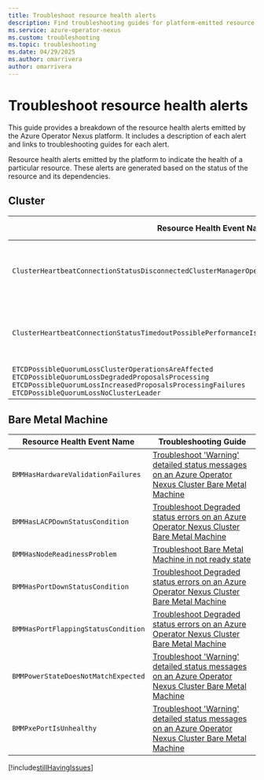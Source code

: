```yaml
---
title: Troubleshoot resource health alerts
description: Find troubleshooting guides for platform-emitted resource health alerts.
ms.service: azure-operator-nexus
ms.custom: troubleshooting
ms.topic: troubleshooting
ms.date: 04/29/2025
ms.author: omarrivera
author: omarrivera
---
```


# Troubleshoot resource health alerts

This guide provides a breakdown of the resource health alerts emitted by the Azure Operator Nexus platform.
It includes a description of each alert and links to troubleshooting guides for each alert.

Resource health alerts emitted by the platform to indicate the health of a particular resource.
These alerts are generated based on the status of the resource and its dependencies.

## Cluster

| Resource Health Event Name                                                                                     | Troubleshooting Guide                                                                                     |
|---------------------------------------------------------------------------------------------------------------|-----------------------------------------------------------------------------------------------------------|
| `ClusterHeartbeatConnectionStatusDisconnectedClusterManagerOperationsAreAffectedPossibleNetworkIssues`        | [Troubleshoot Cluster heartbeat connection status shows disconnected](./troubleshoot-cluster-heartbeat-connection-status-disconnected.md) |
| `ClusterHeartbeatConnectionStatusTimedoutPossiblePerformanceIssues`                                           | [Troubleshoot Cluster heartbeat connection status shows disconnected](./troubleshoot-cluster-heartbeat-connection-status-disconnected.md) |
| `ETCDPossibleQuorumLossClusterOperationsAreAffected`<br>`ETCDPossibleQuorumLossDegradedProposalsProcessing`<br>`ETCDPossibleQuorumLossIncreasedProposalsProcessingFailures`<br>`ETCDPossibleQuorumLossNoClusterLeader` | [Troubleshoot Cluster Manager Not Reachable](./troubleshoot-cluster-manager-not-reachable.md)             |

## Bare Metal Machine

| Resource Health Event Name         | Troubleshooting Guide                                                                                                                                                                                   |
|------------------------------------|---------------------------------------------------------------------------------------------------------------------------------------------------------------------------------------------------------|
| `BMMHasHardwareValidationFailures` | [Troubleshoot 'Warning' detailed status messages on an Azure Operator Nexus Cluster Bare Metal Machine](troubleshoot-bare-metal-machine-warning.md#warning-this-machine-has-failed-hardware-validation) |
| `BMMHasLACPDownStatusCondition`    | [Troubleshoot Degraded status errors on an Azure Operator Nexus Cluster Bare Metal Machine](troubleshoot-bare-metal-machine-degraded.md#degraded-lacp-status-is-down)                                   |
| `BMMHasNodeReadinessProblem`       | [Troubleshoot Bare Metal Machine in not ready state](troubleshoot-bare-metal-machine-not-ready-state.md)                                                                                                |
| `BMMHasPortDownStatusCondition`    | [Troubleshoot Degraded status errors on an Azure Operator Nexus Cluster Bare Metal Machine](troubleshoot-bare-metal-machine-degraded.md#degraded-port-down)                                             |
| `BMMHasPortFlappingStatusCondition`| [Troubleshoot Degraded status errors on an Azure Operator Nexus Cluster Bare Metal Machine](troubleshoot-bare-metal-machine-degraded.md#degraded-port-flapping)                                         |
| `BMMPowerStateDoesNotMatchExpected`| [Troubleshoot 'Warning' detailed status messages on an Azure Operator Nexus Cluster Bare Metal Machine](troubleshoot-bare-metal-machine-warning.md#warning-bmm-power-state-doesnt-match-expected-state) |
| `BMMPxePortIsUnhealthy`            | [Troubleshoot 'Warning' detailed status messages on an Azure Operator Nexus Cluster Bare Metal Machine](troubleshoot-bare-metal-machine-warning.md#warning-pxe-port-is-unhealthy)                       |

[!include[stillHavingIssues](./includes/contact-support.md)]
